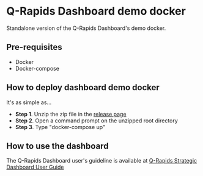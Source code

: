 # Q-Rapids Dashboard demo docker

Standalone version of the Q-Rapids Dashboard's demo docker.

## Pre-requisites
* Docker
* Docker-compose

## How to deploy dashboard demo docker

It's as simple as...
* **Step 1**. Unzip the zip file in the [release page](https://github.com/q-rapids/qrapids-dashboarddemo-docker/releases/tag/v1-standalone)
* **Step 2**. Open a command prompt on the unzipped root directory
* **Step 3**. Type "docker-compose up"

## How to use the dashboard
The Q-Rapids Dashboard user's guideline is available at [Q-Rapids Strategic Dashboard User Guide](https://github.com/q-rapids/qrapids-dashboard/wiki/User-Guide)
